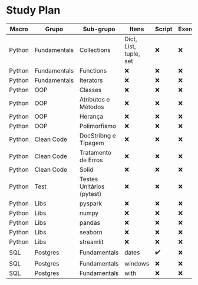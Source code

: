# Study Plan

| Macro | Grupo | Sub-grupo |Itens | Script | Exercise |
|------|------|------|------|------|------|
| Python | Fundamentals | Collections | Dict, List, tuple, set | :x: |  :x: |
| Python | Fundamentals | Functions | :x: | :x: | :x: |
| Python | Fundamentals | Iterators | :x: | :x: | :x: |
| Python | OOP | Classes | :x: | :x: | :x: |
| Python | OOP | Atributos e Métodos | :x: | :x: | :x: |
| Python | OOP | Herança | :x: | :x: | :x: |
| Python | OOP | Polimorfismo | :x: | :x: | :x: |
| Python | Clean Code | DocStribng e Tipagem | :x: | :x: | :x: |
| Python | Clean Code | Tratamento de Erros | :x: | :x: | :x: |
| Python | Clean Code | Solid | :x: | :x: | :x: |
| Python | Test | Testes Unitários (pytest) | :x: | :x: | :x: |
| Python | Libs | pyspark | :x: | :x: | :x: |
| Python | Libs | numpy | :x: | :x: | :x: |
| Python | Libs | pandas | :x: | :x: | :x: |
| Python | Libs | seaborn | :x: | :x: | :x: |
| Python | Libs | streamlit | :x: | :x: | :x: |
| SQL | Postgres | Fundamentals | dates | :heavy_check_mark: | :x: |
| SQL | Postgres | Fundamentals | windows | :x: | :x: |
| SQL | Postgres | Fundamentals | with | :x: | :x: |
